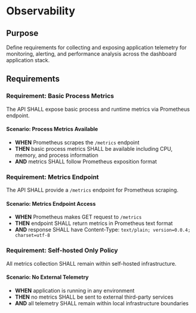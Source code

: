 # Observability

## Purpose

Define requirements for collecting and exposing application telemetry for monitoring, alerting, and performance analysis across the dashboard application stack.

## Requirements

### Requirement: Basic Process Metrics
The API SHALL expose basic process and runtime metrics via Prometheus endpoint.

#### Scenario: Process Metrics Available
- **WHEN** Prometheus scrapes the `/metrics` endpoint
- **THEN** basic process metrics SHALL be available including CPU, memory, and process information
- **AND** metrics SHALL follow Prometheus exposition format

### Requirement: Metrics Endpoint
The API SHALL provide a `/metrics` endpoint for Prometheus scraping.

#### Scenario: Metrics Endpoint Access
- **WHEN** Prometheus makes GET request to `/metrics`
- **THEN** endpoint SHALL return metrics in Prometheus text format
- **AND** response SHALL have Content-Type: `text/plain; version=0.0.4; charset=utf-8`

### Requirement: Self-hosted Only Policy
All metrics collection SHALL remain within self-hosted infrastructure.

#### Scenario: No External Telemetry
- **WHEN** application is running in any environment
- **THEN** no metrics SHALL be sent to external third-party services
- **AND** all telemetry SHALL remain within local infrastructure boundaries
